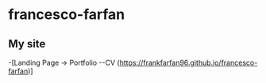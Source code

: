 # francesco-farfan

## My site

-[Landing Page -> Portfolio --CV (https://frankfarfan96.github.io/francesco-farfan)]
